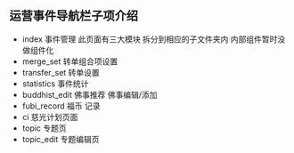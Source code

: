 ## 运营事件导航栏子项介绍

- index 事件管理 此页面有三大模块 拆分到相应的子文件夹内 内部组件暂时没做组件化
- merge_set 转单组合项设置
- transfer_set 转单设置
- statistics 事件统计
- buddhist_edit 佛事推荐 佛事编辑/添加
- fubi_record 福币 记录
- ci 慈光计划页面
- topic 专题页
- topic_edit 专题编辑页
